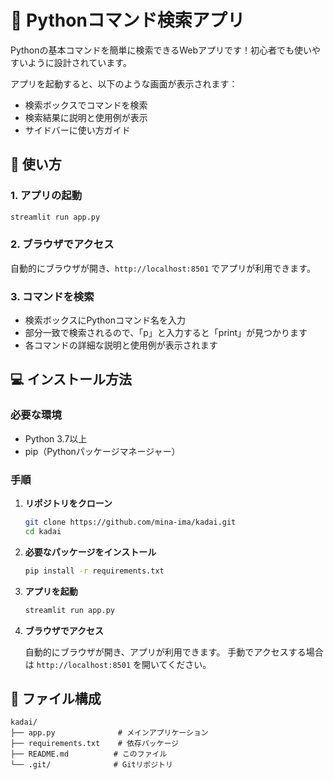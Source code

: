 # 🐍 Pythonコマンド検索アプリ

Pythonの基本コマンドを簡単に検索できるWebアプリです！初心者でも使いやすいように設計されています。


アプリを起動すると、以下のような画面が表示されます：
- 検索ボックスでコマンドを検索
- 検索結果に説明と使用例が表示
- サイドバーに使い方ガイド

## 🚀 使い方

### 1. アプリの起動

```bash
streamlit run app.py
```

### 2. ブラウザでアクセス

自動的にブラウザが開き、`http://localhost:8501` でアプリが利用できます。

### 3. コマンドを検索

- 検索ボックスにPythonコマンド名を入力
- 部分一致で検索されるので、「p」と入力すると「print」が見つかります
- 各コマンドの詳細な説明と使用例が表示されます

## 💻 インストール方法

### 必要な環境
- Python 3.7以上
- pip（Pythonパッケージマネージャー）

### 手順

1. **リポジトリをクローン**
   ```bash
   git clone https://github.com/mina-ima/kadai.git
   cd kadai
   ```

2. **必要なパッケージをインストール**
   ```bash
   pip install -r requirements.txt
   ```

3. **アプリを起動**
   ```bash
   streamlit run app.py
   ```

4. **ブラウザでアクセス**
   
   自動的にブラウザが開き、アプリが利用できます。
   手動でアクセスする場合は `http://localhost:8501` を開いてください。


## 📁 ファイル構成

```
kadai/
├── app.py              # メインアプリケーション
├── requirements.txt    # 依存パッケージ
├── README.md          # このファイル
└── .git/              # Gitリポジトリ
```

